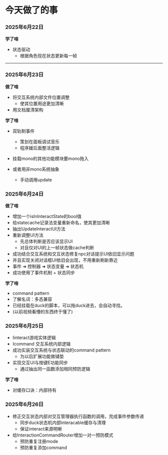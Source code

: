 ﻿# 今天做了的事


### 2025年6月22日

**学了啥**
  - 状态驱动
    - 根据角色现在状态更新每一帧

---

### 2025年6月23日

**做了啥**
- 将交互系统内部文件位置调整
  - 使其位置用途更加清晰
- 用文档厘清架构
  
**学了啥**
- 双轨制事件
  - 策划在面板调试音乐
  - 程序媛后面整活逻辑 

- 挂载mono的其他功能模块要mono拖入
- 或者用非mono系统抽象
    - 手动调用update


### 2025年6月24日
**做了啥**
- 增加一个isInInteractState的bool值
- 给statecache记录法变量重新命名，使其更加清晰
- 抽出UpdateInteractUI方法
- 重新调整UI方法
    - 先总体判断是否应该显示UI
    - 对且仅对UI的上一帧状态做cache判断
- 成功结合交互系统和交互状态修复npc对话提示UI依旧显示问题
- 并且实现关闭对话框UI依旧会出现，不用重新刷新靠近
- 事件 ➜ 控制器 ➜ 状态变量 ➜ 状态机
- 成功使用了事件机制 + 状态同步

**学了啥**
- command pattern
- 了解名词：多态兼容
- 已经挂载在duck的脚本，可以拖duck进去，会自动寻找。
- (以前视频看懵的东西终于懂了)

### 2025年6月25日
- Iinteract游戏实体逻辑
- Icommand 交互系统内部逻辑
- 成功实装交互系统与状态联动的command pattern
  - 为以后扩展功能做铺垫
- 实现交互UI与按键E功能同步
  - 通过抽出同一函数添加相同预防逻辑 

**学了啥**
- 对缓存口诀：内部持有

### 2025年6月26日
- 修正交互状态内部对交互管理器执行函数的调用，完成事件参数传递
  - 同步duck状态机内部interacable缓存与清理
  - 保证interact来源明晰
- 给InteractionCommandRouter增加一对一预防模式
  - 预防重复注册mode
  - 预防重复添加command

